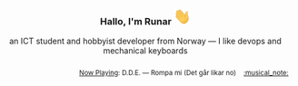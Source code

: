 <h3 align="center">Hallo, I'm Runar <img src="./assets/wave.gif" width="30px" height="30px"></h3>

<div align="center">an ICT student and hobbyist developer from Norway — I like devops and mechanical keyboards</div>

<br/>
<div align="right"><sub>
  <a href="https://www.last.fm/user/runarsf">Now Playing</a>: D.D.E. &mdash; Rompa mi (Det går likar no) &nbsp;&nbsp; <a href="https:&#x2F;&#x2F;www.last.fm&#x2F;music&#x2F;D.D.E.&#x2F;_&#x2F;Rompa+mi">:musical_note:</a>
</sub></div>

